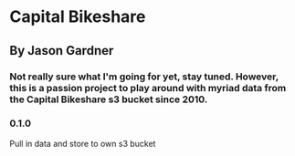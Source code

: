 # Capital Bikeshare
## By Jason Gardner
### Not really sure what I'm going for yet, stay tuned.  However, this is a passion project to play around with myriad data from the Capital Bikeshare s3 bucket since 2010.

### 0.1.0
Pull in data and store to own s3 bucket
